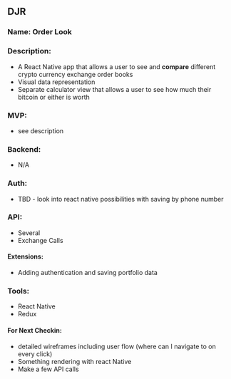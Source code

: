 ## DJR

### Name: Order Look

### Description:
* A React Native app that allows a user to see and **compare** different crypto currency exchange order books
* Visual data representation
* Separate calculator view that allows a user to see how much their bitcoin or either is worth

### MVP:
* see description

### Backend:
* N/A

### Auth:
* TBD - look into react native possibilities with saving by phone number

### API:
* Several
* Exchange Calls

#### Extensions:
* Adding authentication and saving portfolio data

### Tools:
* React Native
* Redux

#### For Next Checkin:
* detailed wireframes including user flow (where can I navigate to on every click)
* Something rendering with react Native
* Make a few API calls